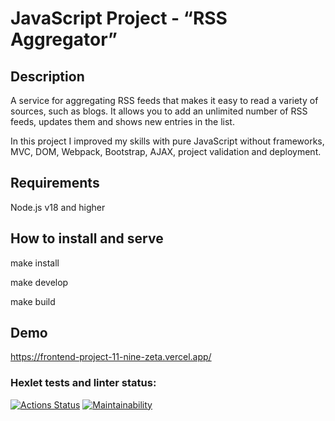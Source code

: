 # JavaScript Project - “RSS Aggregator”

## Description
A service for aggregating RSS feeds that makes it easy to read a variety of sources, such as blogs. It allows you to add an unlimited number of RSS feeds, updates them and shows new entries in the list.

In this project I improved my skills with pure JavaScript without frameworks, MVC, DOM, Webpack, Bootstrap, AJAX, project validation and deployment.

## Requirements
Node.js v18 and higher

## How to install and serve
make install

make develop

make build

## Demo
https://frontend-project-11-nine-zeta.vercel.app/


### Hexlet tests and linter status:
[![Actions Status](https://github.com/MikhailKup/frontend-project-11/actions/workflows/hexlet-check.yml/badge.svg)](https://github.com/MikhailKup/frontend-project-11/actions)
[![Maintainability](https://api.codeclimate.com/v1/badges/eaa40ffd4e8ac1cc84a8/maintainability)](https://codeclimate.com/github/MikhailKup/frontend-project-11/maintainability)